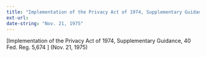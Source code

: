 ```yaml
---
title: "Implementation of the Privacy Act of 1974, Supplementary Guidance, 40 Fed. Reg. 5,674"
ext-url:
date-string: "Nov. 21, 1975"
---
```

[Implementation of the Privacy Act of 1974, Supplementary Guidance, 40 Fed. Reg. 5,674 ] (Nov. 21, 1975)
